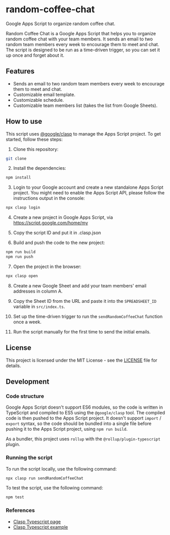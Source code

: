 # random-coffee-chat
Google Apps Script to organize random coffee chat.

Random Coffee Chat is a Google Apps Script that helps you to organize random coffee chat with your team members. It sends an email to two random team members every week to encourage them to meet and chat. The script is designed to be run as a time-driven trigger, so you can set it up once and forget about it.

## Features

- Sends an email to two random team members every week to encourage them to meet and chat.
- Customizable email template.
- Customizable schedule.
- Customizable team members list (takes the list from Google Sheets).

## How to use

This script uses [@google/clasp](https://developers.google.com/apps-script/guides/typescript) to manage the Apps Script project. To get started, follow these steps:

1. Clone this repository:

```bash
git clone
```

2. Install the dependencies:

```bash
npm install
```

3. Login to your Google account and create a new standalone Apps Script project. You might need to enable the Apps Script API, please follow the instructions output in the console:

```bash
npx clasp login
```

4. Create a new project in Google Apps Script, via https://script.google.com/home/my

5. Copy the script ID and put it in .clasp.json

6. Build and push the code to the new project:

```bash
npm run build
npm run push
```

7. Open the project in the browser:

```bash
npx clasp open
```

8. Create a new Google Sheet and add your team members' email addresses in column A.

9. Copy the Sheet ID from the URL and paste it into the `SPREADSHEET_ID` variable in `src/index.ts`.

10. Set up the time-driven trigger to run the `sendRandomCoffeeChat` function once a week.

11. Run the script manually for the first time to send the initial emails.

## License

This project is licensed under the MIT License - see the [LICENSE](LICENSE) file for details.

## Development

### Code structure

Google Apps Script doesn't support ES6 modules, so the code is written in TypeScript
and compiled to ES5 using the `@google/clasp` tool. The compiled code is then pushed
to the Apps Script project. It doesn't support `import` / `export` syntax, so the
code should be bundled into a single file before pushing it to the Apps Script project,
using `npm run build`.

As a bundler, this project uses `rollup` with the `@rollup/plugin-typescript` plugin.

### Running the script

To run the script locally, use the following command:

```bash
npx clasp run sendRandomCoffeeChat
```

To test the script, use the following command:

```bash
npm test
```

### References

- [Clasp Typescript page](https://github.com/google/clasp/blob/master/docs/typescript.md)
- [Clasp Typescript example](https://github.com/PopGoesTheWza/ts-gas-project-starter)

